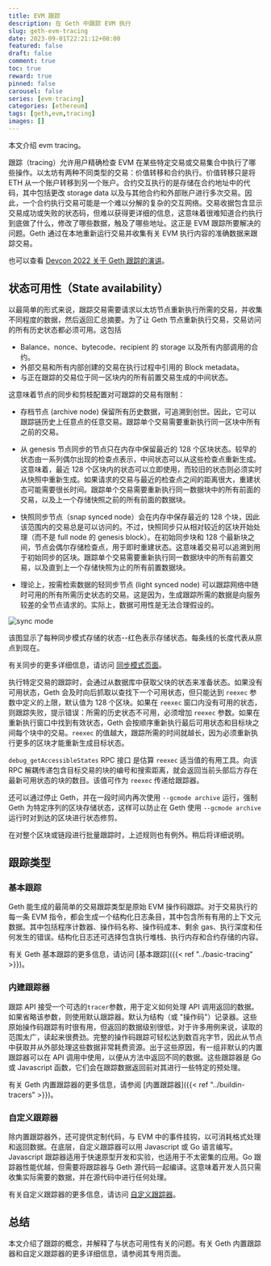 ```yaml
---
title: EVM 跟踪
description: 在 Geth 中跟踪 EVM 执行
slug: geth-evm-tracing
date: 2023-09-01T22:21:12+08:00
featured: false
draft: false
comment: true
toc: true
reward: true
pinned: false
carousel: false
series: [evm-tracing]
categories: [ethereum]
tags: [geth,evm,tracing]
images: []
---
```


本文介绍 evm tracing。

<!--more-->

跟踪（tracing）允许用户精确检查 EVM 在某些特定交易或交易集合中执行了哪些操作。以太坊有两种不同类型的交易：价值转移和合约执行。价值转移只是将 ETH 从一个账户转移到另一个账户。合约交互执行的是存储在合约地址中的代码，其中包括更改 storage data 以及与其他合约和外部账户进行多次交易。因此，一个合约执行交易可能是一个难以分解的复杂的交互网络。交易收据包含显示交易成功或失败的状态码，但难以获得更详细的信息，这意味着很难知道合约执行到底做了什么，修改了哪些数据，触及了哪些地址。这正是 EVM 跟踪所要解决的问题。Geth 通过在本地重新运行交易并收集有关 EVM 执行内容的准确数据来跟踪交易。

也可以查看 [Devcon 2022 关于 Geth 跟踪的演讲](https://www.youtube.com/watch?v=b8RdmGsilfU)。

## 状态可用性（State availability）

以最简单的形式来说，跟踪交易需要请求以太坊节点重新执行所需的交易，并收集不同程度的数据，然后返回汇总摘要。为了让 Geth 节点重新执行交易，交易访问的所有历史状态都必须可用。这包括

- Balance、nonce、bytecode、recipient 的 storage 以及所有内部调用的合约。
- 外部交易和所有内部创建的交易在执行过程中引用的 Block metadata。
- 与正在跟踪的交易位于同一区块内的所有前置交易生成的中间状态。

这意味着节点的同步和剪枝配置对可跟踪的交易有限制：

- 存档节点 (archive node) 保留所有历史数据，可追溯到创世。因此，它可以跟踪链历史上任意点的任意交易。跟踪单个交易需要重新执行同一区块中所有之前的交易。

- 从 genesis 节点同步的节点只在内存中保留最近的 128 个区块状态。较早的状态由一系列偶尔出现的检查点表示，中间状态可以从这些检查点重新生成。这意味着，最近 128 个区块内的状态可以立即使用，而较旧的状态则必须实时从快照中重新生成。如果请求的交易与最近的检查点之间的距离很大，重建状态可能需要很长时间。跟踪单个交易需要重新执行同一数据块中的所有前面的交易，以及上一个存储快照之前的所有前面的数据块。

- 快照同步节点（snap synced node）会在内存中保存最近的 128 个块，因此该范围内的交易总是可以访问的。不过，快照同步只从相对较近的区块开始处理（而不是 full node 的 genesis block）。在初始同步块和 128 个最新块之间，节点会偶尔存储检查点，用于即时重建状态。这意味着交易可以追溯到用于初始同步的区块。跟踪单个交易需要重新执行同一数据块中的所有前置交易，以及直到上一个存储快照为止的所有前置数据块。

- 理论上，按需检索数据的轻同步节点 (light synced node) 可以跟踪网络中随时可用的所有所需历史状态的交易。这是因为，生成跟踪所需的数据是向服务较差的全节点请求的。实际上，数据可用性是无法合理假设的。

![sync mode](https://geth.ethereum.org/images/docs/state-pruning.png)

该图显示了每种同步模式存储的状态--红色表示存储状态。每条线的长度代表从原点到现在。

有关同步的更多详细信息，请访问 [同步模式页面](https://geth.ethereum.org/docs/fundamentals/sync-modes)。

执行特定交易的跟踪时，会通过从数据库中获取父块的状态来准备状态。如果没有可用状态，Geth 会及时向后抓取以查找下一个可用状态，但只能达到 `reexec` 参数中定义的上限，默认值为 128 个区块。如果在 `reexec` 窗口内没有可用的状态，则跟踪失败，提示错误：所需的历史状态不可用，必须增加 `reexec` 参数。如果在重新执行窗口中找到有效状态，Geth 会按顺序重新执行最后可用状态和目标块之间每个块中的交易。`reexec` 的值越大，跟踪所需的时间就越长，因为必须重新执行更多的区块才能重新生成目标状态。

`debug_getAccessibleStates` RPC 接口 是估算 `reexec` 适当值的有用工具。向该 RPC 解耦传递包含目标交易的块的编号和搜索距离，就会返回当前头部后方存在最新可用状态的块的数目。该值可作为 `reexec` 传递给跟踪器。

还可以通过停止 Geth，并在一段时间内再次使用 `--gcmode archive` 运行，强制 Geth 为特定序列的区块存储状态，这样可以防止在 Geth 使用 `--gcmode archive` 运行时对到达的区块进行状态修剪。

在对整个区块或链段进行批量跟踪时，上述规则也有例外。稍后将详细说明。

## 跟踪类型

### 基本跟踪

Geth 能生成的最简单的交易跟踪类型是原始 EVM 操作码跟踪。对于交易执行的每一条 EVM 指令，都会生成一个结构化日志条目，其中包含所有有用的上下文元数据。其中包括程序计数器、操作码名称、操作码成本、剩余 gas、执行深度和任何发生的错误。结构化日志还可选择包含执行堆栈、执行内存和合约存储的内容。

有关 Geth 基本跟踪的更多信息，请访问 [基本跟踪]({{< ref "../basic-tracing" >}})。

### 内建跟踪器

跟踪 API 接受一个可选的`tracer`参数，用于定义如何处理 API 调用返回的数据。如果省略该参数，则使用默认跟踪器。默认为结构（或 "操作码"）记录器。这些原始操作码跟踪有时很有用，但返回的数据级别很低，对于许多用例来说，读取的范围太广，读起来很费劲。完整的操作码跟踪可轻松达到数百兆字节，因此从节点中获取并从外部处理这些数据非常耗费资源。出于这些原因，有一组非默认的内置跟踪器可以在 API 调用中使用，以便从方法中返回不同的数据。这些跟踪器是 Go 或 Javascript 函数，它们会在跟踪数据返回前对其进行一些特定的预处理。

有关 Geth 内置跟踪器的更多信息，请参阅 [内置跟踪器]({{< ref "../buildin-tracers" >}})。

### 自定义跟踪器

除内置跟踪器外，还可提供定制代码，与 EVM 中的事件挂钩，以可消耗格式处理和返回数据。在底层，自定义跟踪器可以用 Javascript 或 Go 语言编写。Javascript 跟踪器适用于快速原型开发和实验，也适用于不太密集的应用。Go 跟踪器性能优越，但需要将跟踪器与 Geth 源代码一起编译。这意味着开发人员只需收集实际需要的数据，并在源代码中进行任何处理。

有关自定义跟踪器的更多信息，请访问 [自定义跟踪器](https://geth.ethereum.org/docs/developers/evm-tracing/custom-tracer)。

## 总结

本文介绍了跟踪的概念，并解释了与状态可用性有关的问题。有关 Geth 内置跟踪器和自定义跟踪器的更多详细信息，请参阅其专用页面。
